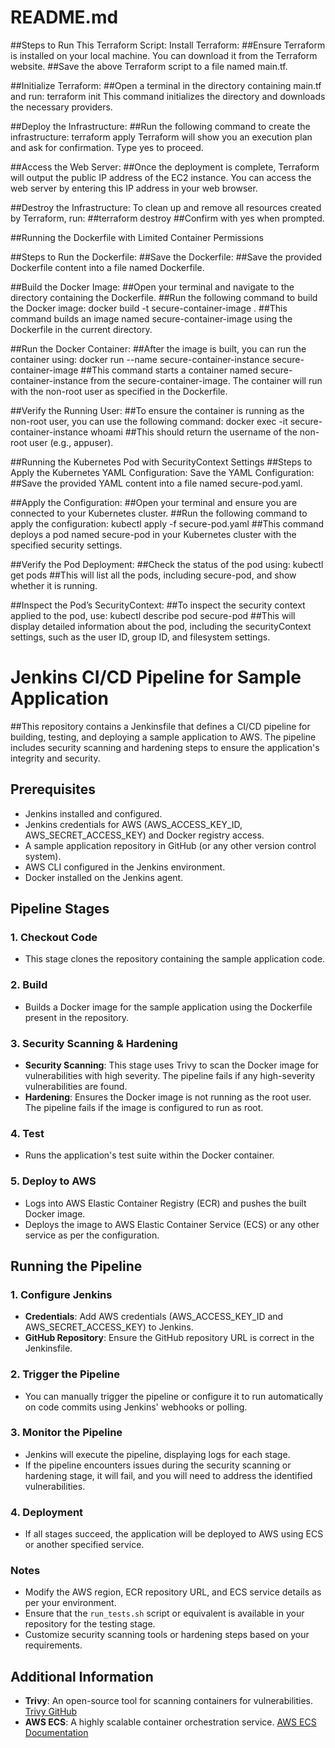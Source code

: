# README.md

##Steps to Run This Terraform Script:
Install Terraform:
##Ensure Terraform is installed on your local machine. You can download it from the Terraform website.
##Save the above Terraform script to a file named main.tf.

##Initialize Terraform:
##Open a terminal in the directory containing main.tf and run:
    terraform init
This command initializes the directory and downloads the necessary providers.

##Deploy the Infrastructure:
##Run the following command to create the infrastructure:
    terraform apply
Terraform will show you an execution plan and ask for confirmation. Type yes to proceed.

##Access the Web Server:
##Once the deployment is complete, Terraform will output the public IP address of the EC2 instance. You can access the web server by entering this IP address in your web browser.


##Destroy the Infrastructure:
    To clean up and remove all resources created by Terraform, run:
##terraform destroy
##Confirm with yes when prompted.



##Running the Dockerfile with Limited Container Permissions


##Steps to Run the Dockerfile:
##Save the Dockerfile:
##Save the provided Dockerfile content into a file named Dockerfile.

##Build the Docker Image:
##Open your terminal and navigate to the directory containing the Dockerfile.
##Run the following command to build the Docker image:
    docker build -t secure-container-image .
##This command builds an image named secure-container-image using the Dockerfile in the current directory.

##Run the Docker Container:
##After the image is built, you can run the container using:
    docker run --name secure-container-instance secure-container-image
##This command starts a container named secure-container-instance from the secure-container-image. The container will run with the non-root user as specified in the Dockerfile.

##Verify the Running User:
##To ensure the container is running as the non-root user, you can use the following command:
    docker exec -it secure-container-instance whoami
##This should return the username of the non-root user (e.g., appuser).

##Running the Kubernetes Pod with SecurityContext Settings
##Steps to Apply the Kubernetes YAML Configuration:
    Save the YAML Configuration:
##Save the provided YAML content into a file named secure-pod.yaml.

##Apply the Configuration:
##Open your terminal and ensure you are connected to your Kubernetes cluster.
##Run the following command to apply the configuration:
    kubectl apply -f secure-pod.yaml
##This command deploys a pod named secure-pod in your Kubernetes cluster with the specified security settings.

##Verify the Pod Deployment:
##Check the status of the pod using:
    kubectl get pods
##This will list all the pods, including secure-pod, and show whether it is running.

##Inspect the Pod’s SecurityContext:
##To inspect the security context applied to the pod, use:
    kubectl describe pod secure-pod
##This will display detailed information about the pod, including the securityContext settings, such as the user ID, group ID, and filesystem settings.







# Jenkins CI/CD Pipeline for Sample Application

##This repository contains a Jenkinsfile that defines a CI/CD pipeline for building, testing, and deploying a sample application to AWS. The pipeline includes security scanning and hardening steps to ensure the application's integrity and security.

## Prerequisites

- Jenkins installed and configured.
- Jenkins credentials for AWS (AWS_ACCESS_KEY_ID, AWS_SECRET_ACCESS_KEY) and Docker registry access.
- A sample application repository in GitHub (or any other version control system).
- AWS CLI configured in the Jenkins environment.
- Docker installed on the Jenkins agent.

## Pipeline Stages

### 1. **Checkout Code**

- This stage clones the repository containing the sample application code.

### 2. **Build**

- Builds a Docker image for the sample application using the Dockerfile present in the repository.

### 3. **Security Scanning & Hardening**

- **Security Scanning**: This stage uses Trivy to scan the Docker image for vulnerabilities with high severity. The pipeline fails if any high-severity vulnerabilities are found.
- **Hardening**: Ensures the Docker image is not running as the root user. The pipeline fails if the image is configured to run as root.

### 4. **Test**

- Runs the application's test suite within the Docker container.

### 5. **Deploy to AWS**

- Logs into AWS Elastic Container Registry (ECR) and pushes the built Docker image.
- Deploys the image to AWS Elastic Container Service (ECS) or any other service as per the configuration.

## Running the Pipeline

### 1. **Configure Jenkins**

- **Credentials**: Add AWS credentials (AWS_ACCESS_KEY_ID and AWS_SECRET_ACCESS_KEY) to Jenkins.
- **GitHub Repository**: Ensure the GitHub repository URL is correct in the Jenkinsfile.

### 2. **Trigger the Pipeline**

- You can manually trigger the pipeline or configure it to run automatically on code commits using Jenkins' webhooks or polling.

### 3. **Monitor the Pipeline**

- Jenkins will execute the pipeline, displaying logs for each stage.
- If the pipeline encounters issues during the security scanning or hardening stage, it will fail, and you will need to address the identified vulnerabilities.

### 4. **Deployment**

- If all stages succeed, the application will be deployed to AWS using ECS or another specified service.

### Notes

- Modify the AWS region, ECR repository URL, and ECS service details as per your environment.
- Ensure that the `run_tests.sh` script or equivalent is available in your repository for the testing stage.
- Customize security scanning tools or hardening steps based on your requirements.

## Additional Information

- **Trivy**: An open-source tool for scanning containers for vulnerabilities. [Trivy GitHub](https://github.com/aquasecurity/trivy)
- **AWS ECS**: A highly scalable container orchestration service. [AWS ECS Documentation](https://aws.amazon.com/ecs/)
